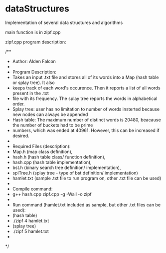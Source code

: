 # dataStructures
Implementation of several data structures and algorithms

main function is in zipf.cpp

zipf.cpp program description:

/**
* Author: Alden Falcon 
*
* Program Description:
* Takes an input .txt file and stores all of its words into a Map (hash table or splay tree). It also
* keeps track of each word's occurence. Then it reports a list of all words present in the .txt
* file with its frequency. The splay tree reports the words in alphabetical order.
* Splay tree: user has no limitation to number of words insterted because new nodes can always be appended
* Hash table: The maximum number of distinct words is 20480, beacause the number of buckets had to be prime
* numbers, which was ended at 40961. However, this can be increased if desired.
*
* Required Files (description):
* Map.h (map class definition), 
* hash.h (hash table class/ function definition), 
* hash.cpp (hash table implementation), 
* bst.h (binary search tree definition/ implementation),
* splTree.h (splay tree - type of bst definition/ implementation)
* hamlet.txt (sample .txt file to run program on, other .txt file can be used)
*
* Compile command:
* g++ hash.cpp zipf.cpp -g -Wall -o zipf
*
* Run command (hamlet.txt included as sample, but other .txt files can be used):
* (hash table)
* ./zipf 4 hamlet.txt
* (splay tree)
* ./zipf 5 hamlet.txt
*
*/
